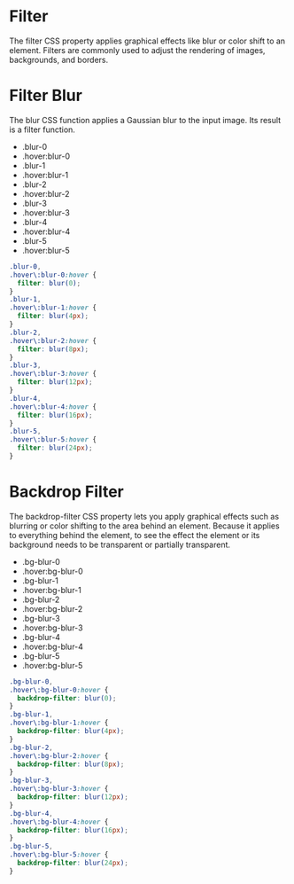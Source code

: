 # Filter

The filter CSS property applies graphical effects like blur or color shift to an element. Filters are commonly used to adjust the rendering of images, backgrounds, and borders.

# Filter Blur

The blur CSS function applies a Gaussian blur to the input image. Its result is a filter function.

- .blur-0
- .hover:blur-0
- .blur-1
- .hover:blur-1
- .blur-2
- .hover:blur-2
- .blur-3
- .hover:blur-3
- .blur-4
- .hover:blur-4
- .blur-5
- .hover:blur-5

```css
.blur-0,
.hover\:blur-0:hover {
  filter: blur(0);
}
.blur-1,
.hover\:blur-1:hover {
  filter: blur(4px);
}
.blur-2,
.hover\:blur-2:hover {
  filter: blur(8px);
}
.blur-3,
.hover\:blur-3:hover {
  filter: blur(12px);
}
.blur-4,
.hover\:blur-4:hover {
  filter: blur(16px);
}
.blur-5,
.hover\:blur-5:hover {
  filter: blur(24px);
}
```

# Backdrop Filter

The backdrop-filter CSS property lets you apply graphical effects such as blurring or color shifting to the area behind an element. Because it applies to everything behind the element, to see the effect the element or its background needs to be transparent or partially transparent.

- .bg-blur-0
- .hover:bg-blur-0
- .bg-blur-1
- .hover:bg-blur-1
- .bg-blur-2
- .hover:bg-blur-2
- .bg-blur-3
- .hover:bg-blur-3
- .bg-blur-4
- .hover:bg-blur-4
- .bg-blur-5
- .hover:bg-blur-5

```css
.bg-blur-0,
.hover\:bg-blur-0:hover {
  backdrop-filter: blur(0);
}
.bg-blur-1,
.hover\:bg-blur-1:hover {
  backdrop-filter: blur(4px);
}
.bg-blur-2,
.hover\:bg-blur-2:hover {
  backdrop-filter: blur(8px);
}
.bg-blur-3,
.hover\:bg-blur-3:hover {
  backdrop-filter: blur(12px);
}
.bg-blur-4,
.hover\:bg-blur-4:hover {
  backdrop-filter: blur(16px);
}
.bg-blur-5,
.hover\:bg-blur-5:hover {
  backdrop-filter: blur(24px);
}
```
